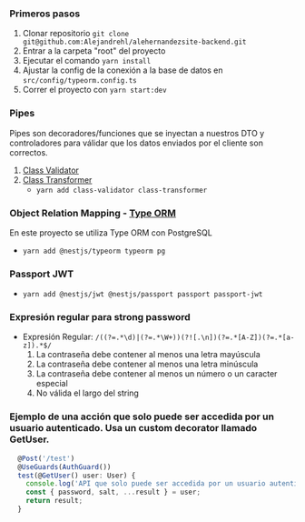 ### Primeros pasos

1. Clonar repositorio `git clone git@github.com:Alejandrehl/alehernandezsite-backend.git`
2. Entrar a la carpeta "root" del proyecto
3. Ejecutar el comando `yarn install`
4. Ajustar la config de la conexión a la base de datos en `src/config/typeorm.config.ts`
5. Correr el proyecto con `yarn start:dev`

### Pipes

Pipes son decoradores/funciones que se inyectan a nuestros DTO y controladores para válidar que los datos enviados por el cliente son correctos.

1. [Class Validator](https://github.com/typestack/class-validator)
2. [Class Transformer](https://github.com/typestack/class-transformer)
   - `yarn add class-validator class-transformer`

### Object Relation Mapping - [Type ORM](https://typeorm.io/#/)

En este proyecto se utiliza Type ORM con PostgreSQL

- `yarn add @nestjs/typeorm typeorm pg`

### Passport JWT

- `yarn add @nestjs/jwt @nestjs/passport passport passport-jwt`

### Expresión regular para strong password

- Expresión Regular: `/((?=.*\d)|(?=.*\W+))(?![.\n])(?=.*[A-Z])(?=.*[a-z]).*$/`
  1.  La contraseña debe contener al menos una letra mayúscula
  2.  La contraseña debe contener al menos una letra minúscula
  3.  La contraseña debe contener al menos un número o un caracter especial
  4.  No válida el largo del string

### Ejemplo de una acción que solo puede ser accedida por un usuario autenticado. Usa un custom decorator llamado GetUser.

```javascript
  @Post('/test')
  @UseGuards(AuthGuard())
  test(@GetUser() user: User) {
    console.log('API que solo puede ser accedida por un usuario autenticado.');
    const { password, salt, ...result } = user;
    return result;
  }
```
